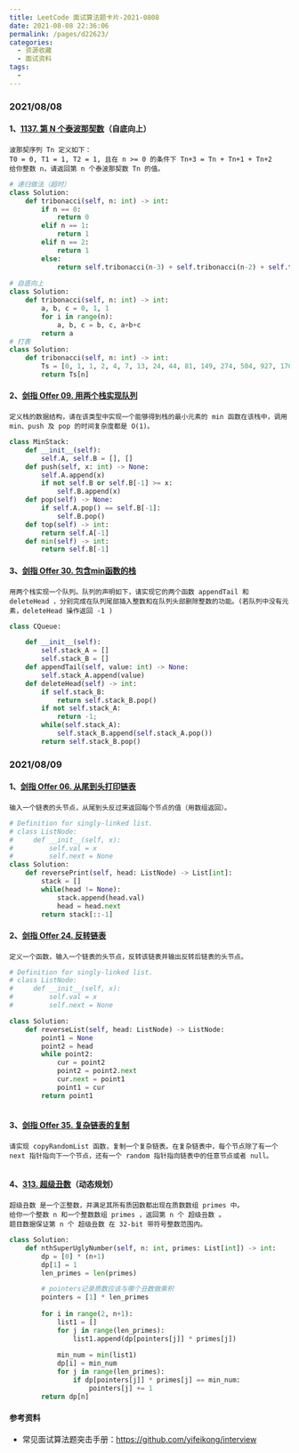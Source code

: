 ```yaml
---
title: LeetCode 面试算法题卡片-2021-0808
date: 2021-08-08 22:36:06
permalink: /pages/d22623/
categories:
  - 资源收藏
  - 面试资料
tags:
  - 
---
```

### 2021/08/08 

#### 1、[1137. 第 N 个泰波那契数](https://leetcode-cn.com/problems/n-th-tribonacci-number/)（自底向上）

```
波那契序列 Tn 定义如下： 
T0 = 0, T1 = 1, T2 = 1, 且在 n >= 0 的条件下 Tn+3 = Tn + Tn+1 + Tn+2
给你整数 n，请返回第 n 个泰波那契数 Tn 的值。
```

```python
# 递归做法（超时）
class Solution:
    def tribonacci(self, n: int) -> int:
        if n == 0:
            return 0
        elif n == 1:
            return 1
        elif n == 2:
            return 1
        else:
            return self.tribonacci(n-3) + self.tribonacci(n-2) + self.tribonacci(n-1)
        
# 自底向上
class Solution:
    def tribonacci(self, n: int) -> int:
        a, b, c = 0, 1, 1
        for i in range(n):
            a, b, c = b, c, a+b+c
        return a
# 打表
class Solution:
    def tribonacci(self, n: int) -> int:
        Ts = [0, 1, 1, 2, 4, 7, 13, 24, 44, 81, 149, 274, 504, 927, 1705, 3136, 5768, 10609, 19513, 35890, 66012, 121415, 223317, 410744, 755476, 1389537, 2555757, 4700770, 8646064, 15902591, 29249425, 53798080, 98950096, 181997601, 334745777, 615693474, 1132436852, 2082876103]
        return Ts[n]
```

#### 2、[剑指 Offer 09. 用两个栈实现队列](https://leetcode-cn.com/problems/yong-liang-ge-zhan-shi-xian-dui-lie-lcof/)

```
定义栈的数据结构，请在该类型中实现一个能够得到栈的最小元素的 min 函数在该栈中，调用 min、push 及 pop 的时间复杂度都是 O(1)。
```

```python
class MinStack:
    def __init__(self):
        self.A, self.B = [], []
    def push(self, x: int) -> None:
        self.A.append(x)
        if not self.B or self.B[-1] >= x:
            self.B.append(x)
    def pop(self) -> None:
        if self.A.pop() == self.B[-1]:
            self.B.pop()
    def top(self) -> int:
        return self.A[-1]
    def min(self) -> int:
        return self.B[-1]
```

#### 3、[剑指 Offer 30. 包含min函数的栈](https://leetcode-cn.com/problems/bao-han-minhan-shu-de-zhan-lcof/)

```
用两个栈实现一个队列。队列的声明如下，请实现它的两个函数 appendTail 和 deleteHead ，分别完成在队列尾部插入整数和在队列头部删除整数的功能。(若队列中没有元素，deleteHead 操作返回 -1 )
```

```python
class CQueue:

    def __init__(self):
        self.stack_A = []
        self.stack_B = []
    def appendTail(self, value: int) -> None:
        self.stack_A.append(value)
    def deleteHead(self) -> int:
        if self.stack_B:
            return self.stack_B.pop()
        if not self.stack_A:
            return -1;
        while(self.stack_A):
            self.stack_B.append(self.stack_A.pop())
        return self.stack_B.pop()
```

### 2021/08/09

#### 1、[剑指 Offer 06. 从尾到头打印链表](https://leetcode-cn.com/problems/cong-wei-dao-tou-da-yin-lian-biao-lcof/)

```
输入一个链表的头节点，从尾到头反过来返回每个节点的值（用数组返回）。
```

```python
# Definition for singly-linked list.
# class ListNode:
#     def __init__(self, x):
#         self.val = x
#         self.next = None
class Solution:
    def reversePrint(self, head: ListNode) -> List[int]:
        stack = []
        while(head != None):
            stack.append(head.val)
            head = head.next
        return stack[::-1]
```

#### 2、[剑指 Offer 24. 反转链表](https://leetcode-cn.com/problems/fan-zhuan-lian-biao-lcof/)

```
定义一个函数，输入一个链表的头节点，反转该链表并输出反转后链表的头节点。
```

```python
# Definition for singly-linked list.
# class ListNode:
#     def __init__(self, x):
#         self.val = x
#         self.next = None

class Solution:
    def reverseList(self, head: ListNode) -> ListNode:
        point1 = None
        point2 = head
        while point2:
            cur = point2
            point2 = point2.next
            cur.next = point1
            point1 = cur
        return point1
            
```

#### 3、[剑指 Offer 35. 复杂链表的复制](https://leetcode-cn.com/problems/fu-za-lian-biao-de-fu-zhi-lcof/)

```
请实现 copyRandomList 函数，复制一个复杂链表。在复杂链表中，每个节点除了有一个 next 指针指向下一个节点，还有一个 random 指针指向链表中的任意节点或者 null。
```

```python

```

#### 4、[313. 超级丑数](https://leetcode-cn.com/problems/super-ugly-number/)（动态规划）

```
超级丑数 是一个正整数，并满足其所有质因数都出现在质数数组 primes 中。
给你一个整数 n 和一个整数数组 primes ，返回第 n 个 超级丑数 。
题目数据保证第 n 个 超级丑数 在 32-bit 带符号整数范围内。
```

```python
class Solution:
    def nthSuperUglyNumber(self, n: int, primes: List[int]) -> int:
        dp = [0] * (n+1)
        dp[1] = 1
        len_primes = len(primes)

        # pointers记录质数应该与哪个丑数做乘积
        pointers = [1] * len_primes 
        
        for i in range(2, n+1):
            list1 = []
            for j in range(len_primes):
                list1.append(dp[pointers[j]] * primes[j])
            
            min_num = min(list1)
            dp[i] = min_num
            for j in range(len_primes):
                if dp[pointers[j]] * primes[j] == min_num:
                    pointers[j] += 1
        return dp[n]
```

#### 参考资料

- 常见面试算法题突击手册：https://github.com/yifeikong/interview

